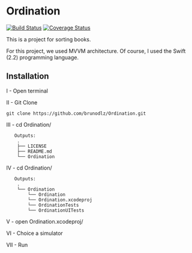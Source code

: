 # Ordination

[![Build Status](https://travis-ci.org/brunodlz/Ordination.svg?branch=master)](https://travis-ci.org/brunodlz/Ordination)
[![Coverage Status](https://coveralls.io/repos/github/brunodlz/Ordination/badge.svg?branch=master)](https://coveralls.io/github/brunodlz/Ordination?branch=master)

This is a project for sorting books.

For this project, we used MVVM architecture. Of course, I used the Swift (2.2) programming language.

## Installation

I - Open terminal

II - Git Clone
```
git clone https://github.com/brunodlz/Ordination.git
```

III - cd Ordination/
```
   Outputs:
    .
    ├── LICENSE
    ├── README.md
    └── Ordination
```

IV - cd Ordination/
```
   Outputs:
    .
    └── Ordination
        └── Ordination
        └── Ordination.xcodeproj
        └── OrdinationTests
        └── OrdinationUITests
```
V   - open Ordination.xcodeproj/

VI  - Choice a simulator

VII - Run
